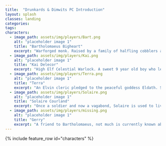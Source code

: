 ```yaml
---
title:  "Drunkards & Dimwits PC Introduction"
layout: splash
classes: landing
categories:
tags:
characters:
  - image_path: assets/img/players/Bart.png
    alt: "placeholder image 1"
    title: "Bartholomaeus Bigheart"
    excerpt: "Warforged monk. Raised by a family of halfling cobblers after having his memory wiped. They made sure he was capable of living a normal life, before sending him to a monastery where he became a monk."
  - image_path: assets/img/players/Kai.png
    alt: "placeholder image 1"
    title: "Kai Delecor"
    excerpt: "High Elf Celestial Warlock. A sweet 9 year old boy who left his home in search of adventure in the real world. this little boy causes trouble wherever he goes, but to his luck there's a demon inside him that'll always protect him (even if Kai doesn't know it)."
  - image_path: assets/img/players/Terra.png
    alt: "placeholder image 1"
    title: "Terra"
    excerpt: "An Elvin cleric pledged to the peaceful goddess Eldath. She spends her life trying to give back while putting the high in high elf. She is starting to shows signs of her age, which isn't a common sight considering her elvish ancestry."
  - image_path: assets/img/players/Solaire.png
    alt: "placeholder image 1"
    title: "Solaire Courland"
    excerpt: "Once a soldier and now a vagabond, Solaire is used to living a rough and tough life. He's had a troubled past and plans to redeem his mistakes or die trying."
  - image_path: assets/img/players/missing.png
    alt: "placeholder image 1"
    title: "Gerry"
    excerpt: "A friend to Bartholomaeus, not much is currently known about Gerry..."
---
```



{% include feature_row id="characters" %}

